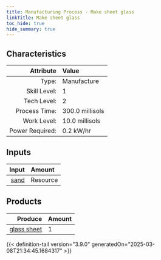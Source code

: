 ```yaml
---
title: Manufacturing Process - Make sheet glass
linkTitle: Make sheet glass
toc_hide: true
hide_summary: true
---
```

<!-- This is generated by the MarsSim HelpGenertor, do not edit. -->


## Characteristics

| Attribute      | Value |
|--------:|:------|
|Type:|Manufacture|
|Skill Level:|1|
|Tech Level:|2|
|Process Time:|300.0 millisols|
|Work Level:|10.0 millisols|
|Power Required:|0.2 kW/hr|

## Inputs

| Input      | Amount |
|--------:|:------|
|[sand](/docs/definitions/resource/sand)|Resource|26.0 kg|

## Products


| Produce      | Amount |
|--------:|:------|
|[glass sheet](/docs/definitions/part/glass-sheet)|1|



{{< definition-tail version="3.9.0" generatedOn="2025-03-08T21:34:45.1684317" >}}



